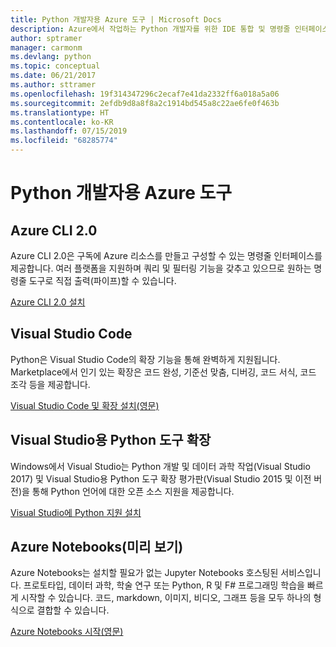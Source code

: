 ```yaml
---
title: Python 개발자용 Azure 도구 | Microsoft Docs
description: Azure에서 작업하는 Python 개발자를 위한 IDE 통합 및 명령줄 인터페이스입니다.
author: sptramer
manager: carmonm
ms.devlang: python
ms.topic: conceptual
ms.date: 06/21/2017
ms.author: sttramer
ms.openlocfilehash: 19f314347296c2ecaf7e41da2332ff6a018a5a06
ms.sourcegitcommit: 2efdb9d8a8f8a2c1914bd545a8c22ae6fe0f463b
ms.translationtype: HT
ms.contentlocale: ko-KR
ms.lasthandoff: 07/15/2019
ms.locfileid: "68285774"
---
```

# <a name="azure-tools-for-python-developers"></a>Python 개발자용 Azure 도구

## <a name="azure-cli-20"></a>Azure CLI 2.0

Azure CLI 2.0은 구독에 Azure 리소스를 만들고 구성할 수 있는 명령줄 인터페이스를 제공합니다. 여러 플랫폼을 지원하며 쿼리 및 필터링 기능을 갖추고 있으므로 원하는 명령줄 도구로 직접 출력(파이프)할 수 있습니다. 

[Azure CLI 2.0 설치](https://docs.microsoft.com/cli/azure/install-azure-cli)

## <a name="visual-studio-code"></a>Visual Studio Code
Python은 Visual Studio Code의 확장 기능을 통해 완벽하게 지원됩니다. Marketplace에서 인기 있는 확장은 코드 완성, 기준선 맞춤, 디버깅, 코드 서식, 코드 조각 등을 제공합니다.

[Visual Studio Code 및 확장 설치(영문)](https://code.visualstudio.com/docs/languages/python)

## <a name="python-tools-for-visual-studio-extension"></a>Visual Studio용 Python 도구 확장
Windows에서 Visual Studio는 Python 개발 및 데이터 과학 작업(Visual Studio 2017) 및 Visual Studio용 Python 도구 확장 평가판(Visual Studio 2015 및 이전 버전)을 통해 Python 언어에 대한 오픈 소스 지원을 제공합니다. 

[Visual Studio에 Python 지원 설치](https://docs.microsoft.com/visualstudio/python/installation)

## <a name="azure-notebooks-preview"></a>Azure Notebooks(미리 보기)
Azure Notebooks는 설치할 필요가 없는 Jupyter Notebooks 호스팅된 서비스입니다. 프로토타입, 데이터 과학, 학술 연구 또는 Python, R 및 F# 프로그래밍 학습을 빠르게 시작할 수 있습니다. 코드, markdown, 이미지, 비디오, 그래프 등을 모두 하나의 형식으로 결합할 수 있습니다.

[Azure Notebooks 시작(영문)](https://notebooks.azure.com/)
